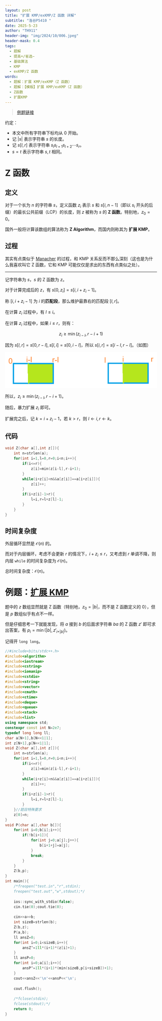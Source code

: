 ```yaml
---
layout: post
title: "扩展 KMP/exKMP/Z 函数 详解"
subtitle: "洛谷P5410 "
date: 2025-5-23
author: "TH911"
header-img: "img/2024/10/006.jpeg"
header-mask: 0.4
tags:
  - 题解
  - 提高+/省选−
  - 基础算法
  - KMP
  - exKMP/Z 函数
words:
  - 题解：扩展 KMP/exKMP（Z 函数）
  - 题解：【模板】扩展 KMP/exKMP（Z 函数）
  - Z函数
  - 扩展KMP
---
```


> [例题链接](https://www.luogu.com.cn/problem/P5410)

约定：

* 本文中所有字符串下标均从 $0$ 开始。
* 记 $\vert s\vert$ 表示字符串 $s$ 的长度。
* 记 $s[l,r]$ 表示字符串 $s_ls_{l+1}s_{l+2}\cdots s_r$。
* $s=t$ 表示字符串 $s,t$ 相同。

# Z 函数

## 定义

对于一个长为 $n$ 的字符串 $s$，定义函数 $z_i$ 表示 $s$ 和 $s[i,n-1]$（即以 $s_i$ 开头的后缀）的最长公共前缀（LCP）的长度，则 $z$ 被称为 $s$ 的 **Z 函数**。特别地，$z_0=0$。

国外一般将计算该数组的算法称为 **Z Algorithm**，而国内则称其为 **扩展 KMP**。

## 过程

其实有点类似于 [Manacher](/2024/10/25/1/) 的过程，和 KMP 关系反而不那么深刻（这也是为什么我喜欢叫它 Z 函数，它和 KMP 可能仅仅是求出的东西有点类似之处）。

***

记字符串为 $s$，$s$ 的 Z 函数为 $z$。

对于计算完成后的 $z$，有 $s[0,z_i]=s[i,i+z_i-1]$。

称 $[i,i+z_i-1]$ 为 $i$ 的**匹配段**，那么维护最靠右的匹配段 $[l,r]$。

在计算 $z_i$ 过程中，有 $l\leq i$。

在计算 $z_i$ 过程中，如果 $i\leq r$，则有：

$$
z_i\geq\min(z_{i-l},r-i+1)
$$

因为 $s[l,r]=s[0,r-l],s[l,i]=s[0,i-l]$，所以 $s[i,r]=s[i-l,r-l]$。（如图）

![](/img/2025/05/004.png)

所以，$z_i\geq\min(z_{i-l},r-i+1)$。

随后，暴力扩展 $z_i$ 即可。

扩展完之后，记 $k=i+z_i-1$，若 $k>r$，则 $l\leftarrow i,r\leftarrow k$。

## 代码

```cpp
void Z(char a[],int z[]){
	int n=strlen(a);
	for(int i=1,l=0,r=0;i<n;i++){
		if(i<=r){
			z[i]=min(z[i-l],r-i+1);
		}
		while(i+z[i]<n&&a[z[i]]==a[i+z[i]]){
			z[i]++;
		}
		if(i+z[i]-1>r){
			l=i,r=l+z[l]-1;
		}
	}
}
```

## 时间复杂度

外层循环显然是 $\mathcal O(n)$ 的。

而对于内层循环，考虑不会更新 $r$ 的情况下，$i+z_i\leq r$，又考虑到 $r$ 单调不降，则内层 `while` 的时间复杂度为 $\mathcal O(n)$。

总时间复杂度：$\mathcal O(n)$。

# 例题：[扩展 KMP](https://www.luogu.com.cn/problem/P5410)

题中的 $z$ 数组显然就是 Z 函数（特别地，$z_0=\vert b\vert$，而不是 Z 函数定义的 $0$），但是 $p$ 数组似乎有点不一样。

但是仔细思考一下就能发现，将 $a$ 接到 $b$ 的后面求字符串 $ba$ 的 Z 函数 $z'$ 即可求出答案，有 $p_i=\min(\vert b\vert,{z'}_{i+\vert b\vert})$。

记得开 `long long`。

```cpp
//#include<bits/stdc++.h>
#include<algorithm>
#include<iostream>
#include<cstring>
#include<iomanip>
#include<cstdio>
#include<string>
#include<vector>
#include<cmath>
#include<ctime>
#include<deque>
#include<queue>
#include<stack>
#include<list>
using namespace std;
constexpr const int N=2e7;
typedef long long ll;
char a[N+1],b[N<<1|1];
int z[N+1],p[N<<1|1];
void Z(char a[],int z[]){
	int n=strlen(a);
	for(int i=1,l=0,r=0;i<n;i++){
		if(i<=r){
			z[i]=min(z[i-l],r-i+1);
		}
		while(i+z[i]<n&&a[z[i]]==a[i+z[i]]){
			z[i]++;
		}
		if(i+z[i]-1>r){
			l=i,r=l+z[l]-1;
		}
	}//题目特殊要求
	z[0]=n;
}
void P(char a[],char b[]){
	for(int i=0;b[i];i++){
		if(!b[i+1]){
			for(int j=0;a[j];j++){
				b[i+1+j]=a[j];
			}
			break;
		}
	}
	Z(b,p);
}
int main(){
	/*freopen("test.in","r",stdin);
	freopen("test.out","w",stdout);*/
	
	ios::sync_with_stdio(false);
	cin.tie(0);cout.tie(0);
	
	cin>>a>>b;
	int sizeB=strlen(b);
	Z(b,z);
	P(a,b);
	ll ansZ=0;
	for(int i=0;i<sizeB;i++){
		ansZ^=1ll*(i+1)*(z[i]+1);
	}
	ll ansP=0;
	for(int i=0;a[i];i++){
		ansP^=1ll*(i+1)*(min(sizeB,p[i+sizeB])+1);
	}
	cout<<ansZ<<'\n'<<ansP<<'\n';
	
	cout.flush();
	 
	/*fclose(stdin);
	fclose(stdout);*/
	return 0;
}
```



